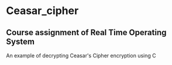 # Ceasar_cipher
## Course assignment of Real Time Operating System
An example of decrypting Ceasar's Cipher encryption using C
